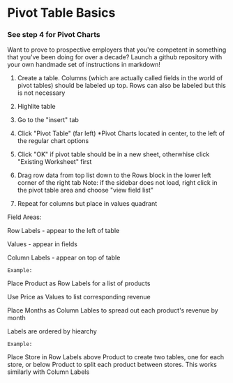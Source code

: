 # Pivot Table Basics

### See step 4 for Pivot Charts

Want to prove to prospective employers that you're competent in something that you've been doing for over a decade?
Launch a github repository with your own handmade set of instructions in markdown!

1. Create a table.
   Columns (which are actually called fields in the world of pivot tables) should be labeled up top.
   Rows can also be labeled but this is not necessary

2. Highlite table

3. Go to the "insert" tab

4. Click "Pivot Table" (far left)
   *Pivot Charts located in center, to the left of the regular chart options

5. Click "OK" if pivot table should be in a new sheet, otherwhise click "Existing Worksheet" first

6. Drag row data from top list down to the Rows block in the lower left corner of the right tab
Note: if the sidebar does not load, right click in the pivot table area and choose "view field list"

7. Repeat for columns but place in values quadrant


Field Areas:

Row Labels - appear to the left of table

Values - appear in fields

Column Labels - appear on top of table

	Example:

Place Product as Row Labels for a list of products

Use Price as Values to list corresponding revenue

Place Months as Column Lables to spread out each product's revenue by month

Labels are ordered by hiearchy

	Example:

Place Store in Row Labels above Product to create two tables, one for each store, or below Product to split each product between stores. This works similarly with Column Labels
